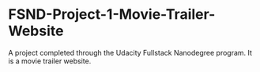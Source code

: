# FSND-Project-1-Movie-Trailer-Website
A project completed through the Udacity Fullstack Nanodegree program.  It is a movie trailer website.
